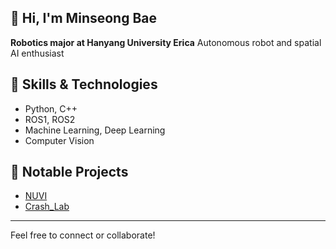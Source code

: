 ## 👋 Hi, I'm Minseong Bae

**Robotics major at Hanyang University Erica**
Autonomous robot and spatial AI enthusiast

## 🚀 Skills & Technologies
- Python, C++
- ROS1, ROS2
- Machine Learning, Deep Learning
- Computer Vision

## 🌟 Notable Projects
- [NUVI](https://github.com/RAISELab/Nuvi)
- [Crash_Lab](https://github.com/Lee-Jun-Hwa/Crash_Lab)

---

Feel free to connect or collaborate!
